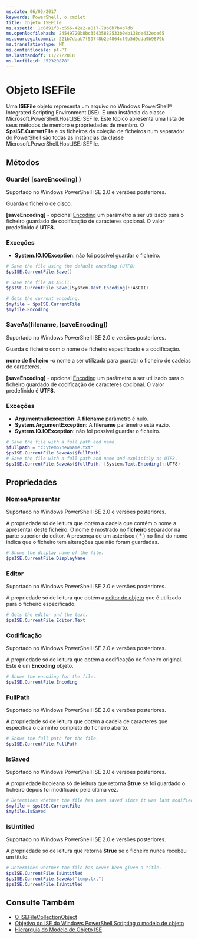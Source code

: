 ```yaml
---
ms.date: 06/05/2017
keywords: PowerShell, o cmdlet
title: Objeto ISEFile
ms.assetid: 1c6d91f3-c556-42a2-a017-79b6b7b4b7db
ms.openlocfilehash: 24549720b8bc35435882533b0eb138de432ede65
ms.sourcegitcommit: 221b7daab7f597f8b2e4864cf9b5d9dda9b9879b
ms.translationtype: MT
ms.contentlocale: pt-PT
ms.lasthandoff: 11/27/2018
ms.locfileid: "52320878"
---
```

# <a name="the-isefile-object"></a>Objeto ISEFile

Uma **ISEFile** objeto representa um arquivo no Windows PowerShell® Integrated Scripting Environment (ISE). É uma instância da classe Microsoft.PowerShell.Host.ISE.ISEFile. Este tópico apresenta uma lista de seus métodos de membro e propriedades de membro. O **$psISE.CurrentFile** e os ficheiros da coleção de ficheiros num separador do PowerShell são todas as instâncias da classe Microsoft.PowerShell.Host.ISE.ISEFile.

## <a name="methods"></a>Métodos

### <a name="save-saveencoding-"></a>Guarde\( \[saveEncoding\] \)

Suportado no Windows PowerShell ISE 2.0 e versões posteriores.

Guarda o ficheiro de disco.

**\[saveEncoding\]**  - opcional [Encoding](https://msdn.microsoft.com/library/system.text.encoding.aspx) um parâmetro a ser utilizado para o ficheiro guardado de codificação de caracteres opcional. O valor predefinido é **UTF8**.

### <a name="exceptions"></a>Exceções

- **System.IO.IOException**: não foi possível guardar o ficheiro.

```powershell
# Save the file using the default encoding (UTF8)
$psISE.CurrentFile.Save()

# Save the file as ASCII.
$psISE.CurrentFile.Save([System.Text.Encoding]::ASCII)

# Gets the current encoding.
$myfile = $psISE.CurrentFile
$myfile.Encoding
```

### <a name="saveasfilename-saveencoding"></a>SaveAs\(filename, \[saveEncoding\]\)

Suportado no Windows PowerShell ISE 2.0 e versões posteriores.

Guarda o ficheiro com o nome de ficheiro especificado e a codificação.

**nome de ficheiro** -o nome a ser utilizada para guardar o ficheiro de cadeias de caracteres.

**\[saveEncoding\]**  - opcional [Encoding](https://msdn.microsoft.com/library/system.text.encoding.aspx) um parâmetro a ser utilizado para o ficheiro guardado de codificação de caracteres opcional. O valor predefinido é **UTF8**.

### <a name="exceptions"></a>Exceções

- **Argumentnullexception**: A **filename** parâmetro é nulo.
- **System.ArgumentException**: A **filename** parâmetro está vazio.
- **System.IO.IOException**: não foi possível guardar o ficheiro.

```powershell
# Save the file with a full path and name.
$fullpath = "c:\temp\newname.txt"
$psISE.CurrentFile.SaveAs($fullPath)
# Save the file with a full path and name and explicitly as UTF8.
$psISE.CurrentFile.SaveAs($fullPath, [System.Text.Encoding]::UTF8)
```

## <a name="properties"></a>Propriedades

### <a name="displayname"></a>NomeaApresentar

Suportado no Windows PowerShell ISE 2.0 e versões posteriores.

A propriedade só de leitura que obtém a cadeia que contém o nome a apresentar deste ficheiro. O nome é mostrado no **ficheiro** separador na parte superior do editor. A presença de um asterisco \( \* \) no final do nome indica que o ficheiro tem alterações que não foram guardadas.

```powershell
# Shows the display name of the file.
$psISE.CurrentFile.DisplayName
```

### <a name="editor"></a>Editor

Suportado no Windows PowerShell ISE 2.0 e versões posteriores.

A propriedade só de leitura que obtém a [editor de objeto](The-ISEEditor-Object.md) que é utilizado para o ficheiro especificado.

```powershell
# Gets the editor and the text.
$psISE.CurrentFile.Editor.Text
```

### <a name="encoding"></a>Codificação

Suportado no Windows PowerShell ISE 2.0 e versões posteriores.

A propriedade só de leitura que obtém a codificação de ficheiro original. Este é um **Encoding** objeto.

```powershell
# Shows the encoding for the file.
$psISE.CurrentFile.Encoding
```

### <a name="fullpath"></a>FullPath

Suportado no Windows PowerShell ISE 2.0 e versões posteriores.

A propriedade só de leitura que obtém a cadeia de caracteres que especifica o caminho completo do ficheiro aberto.

```powershell
# Shows the full path for the file.
$psISE.CurrentFile.FullPath
```

### <a name="issaved"></a>IsSaved

Suportado no Windows PowerShell ISE 2.0 e versões posteriores.

A propriedade booleana só de leitura que retorna **$true** se foi guardado o ficheiro depois foi modificado pela última vez.

```powershell
# Determines whether the file has been saved since it was last modified.
$myfile = $psISE.CurrentFile
$myfile.IsSaved
```

### <a name="isuntitled"></a>IsUntitled

Suportado no Windows PowerShell ISE 2.0 e versões posteriores.

A propriedade só de leitura que retorna **$true** se o ficheiro nunca recebeu um título.

```powershell
# Determines whether the file has never been given a title.
$psISE.CurrentFile.IsUntitled
$psISE.CurrentFile.SaveAs("temp.txt")
$psISE.CurrentFile.IsUntitled
```

## <a name="see-also"></a>Consulte Também

- [O ISEFileCollectionObject](The-ISEFileCollection-Object.md)
- [Objetivo do ISE do Windows PowerShell Scripting o modelo de objeto](Purpose-of-the-Windows-PowerShell-ISE-Scripting-Object-Model.md)
- [Hierarquia do Modelo de Objeto ISE](The-ISE-Object-Model-Hierarchy.md)